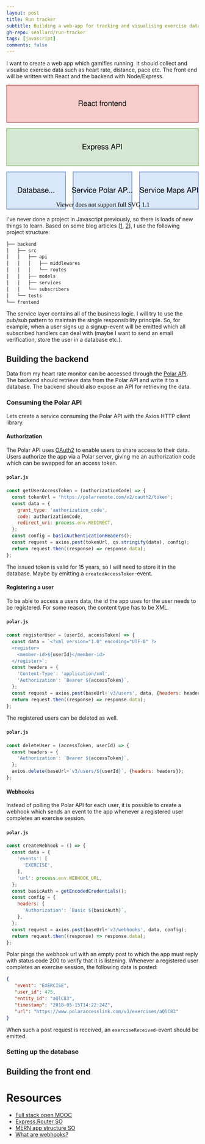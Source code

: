 ```yaml
---
layout: post
title: Run tracker
subtitle: Building a web-app for tracking and visualising exercise data
gh-repo: seallard/run-tracker
tags: [javascript]
comments: false
---
```


I want to create a web app which gamifies running. It should collect and visualise exercise data such as heart rate, distance, pace etc. The front end will be written with React and the backend with Node/Express.

<a href="url"><img src="/assets/img/runner_app.svg"></a>

I've never done a project in Javascript previously, so there is loads of new things to learn.
Based on some blog articles [[1](https://softwareontheroad.com/ideal-nodejs-project-structure/), [2](https://medium.com/codebase/structure-of-a-nodejs-api-project-cdecb46ef3f8)], I use the following project structure:

```bash
├── backend
│   ├── src
│   │   ├── api
│   │   │   ├── middlewares
│   │   │   └── routes
│   │   ├── models
│   │   ├── services
│   │   └── subscribers
│   └── tests
└── frontend
```
The service layer contains all of the business logic. I will try to use the pub/sub pattern to maintain the single responsibility principle. So, for example, when a user signs up a signup-event will be emitted which all subscribed handlers can deal with (maybe I want to send an email verification, store the user in a database etc.).

## Building the backend
Data from my heart rate monitor can be accessed through the [Polar API](https://www.polar.com/accesslink-api/#polar-accesslink-api). The backend should retrieve data from the Polar API and write it to a database. The backend should also expose an API for retrieving the data.

### Consuming the Polar API
Lets create a service consuming the Polar API with the Axios HTTP client library.

#### Authorization
The Polar API uses [OAuth2](https://seallard.dev/2020-12-30-oauth/) to enable users to share access to their data. Users authorize the app via a Polar server, giving me an authorization code which can be swapped for an access token.
#### **`polar.js`**
```javascript
const getUserAccessToken = (authorizationCode) => {
  const tokenUrl = 'https://polarremote.com/v2/oauth2/token';
  const data = {
    grant_type: 'authorization_code',
    code: authorizationCode,
    redirect_uri: process.env.REDIRECT,
  };
  const config = basicAuthenticationHeaders();
  const request = axios.post(tokenUrl, qs.stringify(data), config);
  return request.then((response) => response.data);
};
```
The issued token is valid for 15 years, so I will need to store it in the database. Maybe by emitting a ```createdAccessToken```-event.

#### Registering a user
To be able to access a users data, the id the app uses for the user needs to be registered. For some reason, the content type has to be XML.
#### **`polar.js`**
```javascript
const registerUser = (userId, accessToken) => {
  const data = `<?xml version="1.0" encoding="UTF-8" ?>
  <register>
    <member-id>${userId}</member-id>
  </register>`;
  const headers = {
    'Content-Type': 'application/xml',
    'Authorization': `Bearer ${accessToken}`,
  };
  const request = axios.post(baseUrl+'v3/users', data, {headers: headers});
  return request.then((response) => response.data);
};
```
The registered users can be deleted as well.
#### **`polar.js`**
```javascript
const deleteUser = (accessToken, userId) => {
  const headers = {
    'Authorization': `Bearer ${accessToken}`,
  };
  axios.delete(baseUrl+`v3/users/${userId}`, {headers: headers});
};
```

#### Webhooks
Instead of polling the Polar API for each user, it is possible to create a webhook which sends an event to the app whenever a registered user completes an exercise session.
#### **`polar.js`**
```javascript
const createWebhook = () => {
  const data = {
    'events': [
      'EXERCISE',
    ],
    'url': process.env.WEBHOOK_URL,
  };
  const basicAuth = getEncodedCredentials();
  const config = {
    headers: {
      'Authorization': `Basic ${basicAuth}`,
    },
  };
  const request = axios.post(baseUrl+'v3/webhooks', data, config);
  return request.then((response) => response.data);
};
```
Polar pings the webhook url with an empty post to which the app must reply with status code 200 to verify that it is listening. Whenever a registered user completes an exercise session, the following data is posted:
```json
{
   "event": "EXERCISE",
   "user_id": 475,
   "entity_id": "aQlC83",
   "timestamp": "2018-05-15T14:22:24Z",
   "url": "https://www.polaraccesslink.com/v3/exercises/aQlC83"
}
```
When such a post request is received, an ```exerciseReceived```-event should be emitted.

### Setting up the database


## Building the front end


# Resources
- [Full stack open MOOC](https://fullstackopen.com/en/)
- [Express.Router SO](https://stackoverflow.com/questions/28305120/differences-between-express-router-and-app-get)
- [MERN app structure SO](https://stackoverflow.com/questions/51126472/how-to-organise-file-structure-of-backend-and-frontend-in-mern/51128385#51128385)
- [What are webhooks?](https://codeburst.io/whats-a-webhook-1827b07a3ffa)